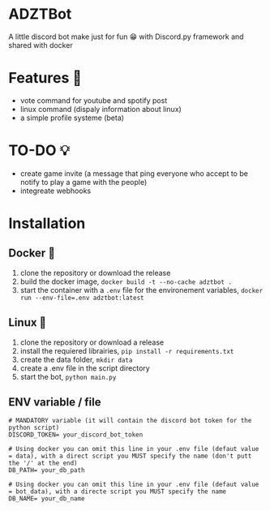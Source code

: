 # ADZTBot
A little discord bot make just for fun :grin: with Discord.py framework and shared with docker

# Features :rocket: 
* vote command for youtube and spotify post
* linux command (dispaly information about linux)
* a simple profile systeme (beta)

# TO-DO 💡
* create game invite (a message that ping everyone who accept to be notify to play a game with the people)
* integreate webhooks

# Installation
## Docker 🐋
1. clone the repository or download the release
2. build the docker image, `docker build -t --no-cache adztbot .`
3. start the container with a `.env` file for the environement variables, `docker run --env-file=.env adztbot:latest`

## Linux 🐧
1. clone the repository or download a release
2. install the requiered librairies, `pip install -r requirements.txt`
3. create the data folder, `mkdir data`
4. create a .env file in the script directory
5. start the bot, `python main.py` 

## ENV variable / file
```env
# MANDATORY variable (it will contain the discord bot token for the python script)
DISCORD_TOKEN= your_discord_bot_token

# Using docker you can omit this line in your .env file (defaut value = data), with a direct script you MUST specify the name (don't putt the '/' at the end)
DB_PATH= your_db_path

# Using docker you can omit this line in your .env file (defaut value = bot_data), with a directe script you MUST specify the name
DB_NAME= your_db_name
```

